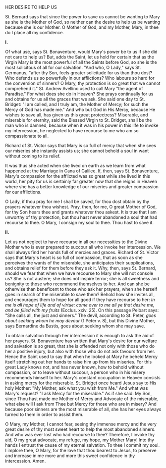 
HER DESIRE TO HELP US

St. Bernard says that since the power to save us cannot be wanting to Mary as she is the Mother of God, so neither can the desire to help us be wanting because she is our Mother. O Mother of God, and my Mother, Mary, in thee do I place all my confidence.

**I\.**

Of what use, says St. Bonaventure, would Mary\'s power be to us if she did not care to help us? But, adds the Saint, let us hold for certain that as the Virgin Mary is the most powerful of all the Saints before God, so she is the most solicitous of all for our salvation. \"And who, O Lady,\" says St. Germanus, \"after thy Son, feels greater solicitude for us than thou dost? Who defends us so powerfully in our afflictions? Who labours so hard for the conversion of sinners? O Mary, thy protection is so great that we cannot comprehend it.\" St. Andrew Avellino used to call Mary \"the agent of Paradise.\" For what does she do in Heaven? She prays continually for us and obtains for us all the graces that we ask. She said one day to St. Bridget: \"I am called, and I truly am, the Mother of Mercy; for such the Mercy of God has made me.\" And who but God in His Mercy, because He wishes to save all, has given us this great protectress? Miserable, and miserable for eternity, said the Blessed Virgin to St. Bridget, shall be the man who is damned, because when it was in his power in this life to invoke my intercession, he neglected to have recourse to me who am so compassionate to all.

Richard of St. Victor says that Mary is so full of mercy that when she sees our miseries she instantly assists us; she cannot behold a soul in want without coming to its relief.

It was thus she acted when she lived on earth as we learn from what happened at the Marriage in Cana of Galilee. If, then, says St. Bonaventure, Mary\'s compassion for the afflicted was so great while she lived in this world, her pity for us is certainly far greater now that she reigns in Heaven where she has a better knowledge of our miseries and greater compassion for our afflictions.

O Lady, if thou pray for me I shall be saved, for thou dost obtain by thy prayers whatever thou wishest. Pray, then, for me, O great Mother of God, for thy Son hears thee and grants whatever thou askest. It is true that I am unworthy of thy protection, but thou hast never abandoned a soul that had recourse to thee. O Mary, I consign my soul to thee. Thou hast to save it.

**II\.**

Let us not neglect to have recourse in all our necessities to the Divine Mother who is ever prepared to succour all who invoke her intercession. We shall always find her hands full of mercies and graces. Richard of St. Victor says that Mary\'s heart is so full of compassion, that as soon as she perceives the wants of the miserable, she anticipates their supplications, and obtains relief for them before they ask it. Why, then, says St. Bernard, should we fear that when we have recourse to Mary she will not console us? She is not austere; she does not inspire terror; she is all sweetness and benignity to those who recommend themselves to her. And can she be otherwise than beneficent to those who ask her prayers, when she herself goes in search of the miserable to save them? Behold how she invites all, and encourages them to hope for all good if they have recourse to her: *In me is all hope of life and of virtue: come over to me all ye that desire me, and be filled with my fruits* (Ecclus. xxiv. 25). On this passage Pelbart says: \"She calls all, the just and sinners.\" The devil, according to St. Peter, *goes about seeking whom he may devour* (1 Peter v. 8), but this Divine Mother, says Bernardine da Bustis, goes about seeking whom she may save.

To obtain salvation through her intercession it is enough to ask the aid of her prayers. St. Bonaventure has written that Mary\'s desire for our welfare and salvation is so great, that she is offended not only with those who do her a positive injury, but also with those who do not ask favours from her. Hence the Saint used to say that when he looked at Mary he beheld Mercy itself stretching out her hands to raise him up from his miseries. For this great Lady knows not, and has never known, how to behold without compassion, or to leave without succour, a person who in his misery recommends himself to her. Mary\'s constant occupation in Heaven consists in asking mercy for the miserable. St. Bridget once heard Jesus say to His holy Mother: \"My Mother, ask what you wish from Me.\" And what was Mary\'s request? \"I ask Mercy for the miserable.\" As if she said: My Son, since Thou hast made me Mother of Mercy and Advocate of the miserable, what else will I ask from Thee but Mercy for those who are in misery? And because poor sinners are the most miserable of all, she has her eyes always turned to them in order to assist them.

O Mary, my Mother, I cannot fear, seeing thy immense mercy and the very great desire of thy most sweet heart to help the most abandoned sinners. And who was ever lost who had recourse to thee? Therefore, I invoke thy aid, O my great advocate, my refuge, my hope, my Mother Mary! Into thy hands I entrust the cause of my eternal salvation. To thee I commit my soul. I implore thee, O Mary, for the love that thou bearest to Jesus, to preserve and increase in me more and more this sweet confidence in thy intercession. Amen.

